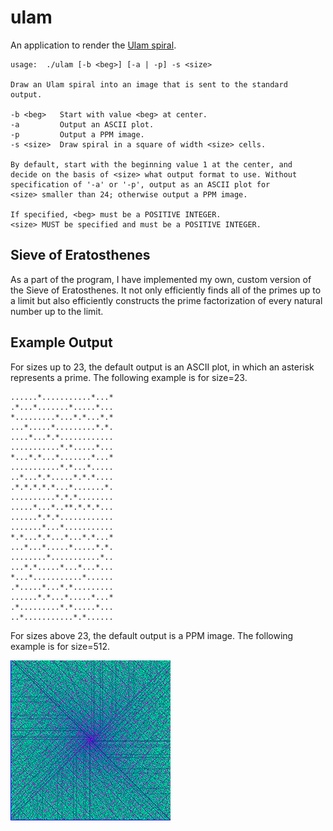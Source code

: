 
ulam
====

An application to render the
[Ulam spiral](http://en.wikipedia.org/wiki/Ulam_spiral).

    usage:  ./ulam [-b <beg>] [-a | -p] -s <size>
     
    Draw an Ulam spiral into an image that is sent to the standard
    output.
     
    -b <beg>   Start with value <beg> at center.
    -a         Output an ASCII plot.
    -p         Output a PPM image.
    -s <size>  Draw spiral in a square of width <size> cells.
     
    By default, start with the beginning value 1 at the center, and
    decide on the basis of <size> what output format to use. Without
    specification of '-a' or '-p', output as an ASCII plot for
    <size> smaller than 24; otherwise output a PPM image.
     
    If specified, <beg> must be a POSITIVE INTEGER.
    <size> MUST be specified and must be a POSITIVE INTEGER.

Sieve of Eratosthenes
---------------------

As a part of the program, I have implemented my own, custom version of the
Sieve of Eratosthenes. It not only efficiently finds all of the primes up to a
limit but also efficiently constructs the prime factorization of every natural
number up to the limit.

Example Output
--------------

For sizes up to 23, the default output is an ASCII plot, in which an asterisk
represents a prime. The following example is for size=23.

    ......*...........*...*
    .*...*.......*.....*...
    *.........*...*.*...*.*
    ...*.....*.........*.*.
    ....*...*.*............
    ...........*.*.....*...
    *...*.*...*.......*...*
    ...........*.*...*.....
    ..*...*.*.....*.*.*....
    .*.*.*.*.*...*.......*.
    ..........*.*.*........
    .....*...*..**.*.*.*...
    ......*.*.*............
    .......*...*...........
    *.*...*.*...*...*.*...*
    ...*...*.....*.....*.*.
    ........*...........*..
    ...*.*.....*...*...*...
    *...*...........*......
    .*.....*...*.*.........
    ......*.*...*.....*...*
    .*.........*.*.....*...
    ..*...........*.*......

For sizes above 23, the default output is a PPM image. The following example is
for size=512.

![512x512UlamSpiral](example-output.png)

